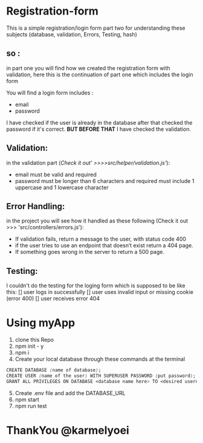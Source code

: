 # Registration-form

This is a simple registration/login form part two for understanding these subjects (database, validation, Errors, Testing, hash)

## so :

in part one you will find how we created the registration form with validation, here this is the continuation of part one which includes the login form

You will find a login form includes :

- email
- password

I have checked if the user is already in the database after that checked the password if it's correct. **BUT BEFORE THAT** I have checked the validation.

## Validation:

in the validation part (_Check it out' >>>>src/helper/validation.js'_):

- email must be valid and required
- password must be longer than 6 characters and required
  must include 1 uppercase and 1 lowercase character

## Error Handling:

in the project you will see how it handled as these following (Check it out >>> 'src/controllers/errors.js'):

- If validation fails, return a message to the user, with status code 400
- if the user tries to use an endpoint that doesn’t exist return a 404 page.
- If something goes wrong in the server to return a 500 page.

## Testing:

I couldn't do the testing for the loging form which is supposed to be like this:
[] user logs in successfully
[] user uses invalid input or missing cookie (error 400)
[] user receives error 404

# Using myApp

1. clone this Repo
1. npm init - y
1. npm i
1. Create your local database through these commands at the terminal

```css
CREATE DATABASE (name of database);
CREATE USER (name of the user) WITH SUPERUSER PASSWORD (put password);
GRANT ALL PRIVILEGES ON DATABASE <database name here> TO <desired username entered previously>;
```

5. Create .env file and add the DATABASE_URL
6. npm start
7. npm run test

# ThankYou @karmelyoei
